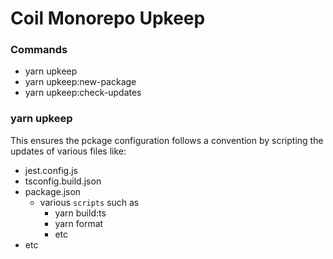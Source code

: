 # Coil Monorepo Upkeep

### Commands

- yarn upkeep
- yarn upkeep:new-package
- yarn upkeep:check-updates

### yarn upkeep

This ensures the pckage configuration follows a convention by scripting the updates
of various files like:
- jest.config.js
- tsconfig.build.json
- package.json
   - various `scripts` such as 
      - yarn build:ts
      - yarn format   
      - etc
- etc

